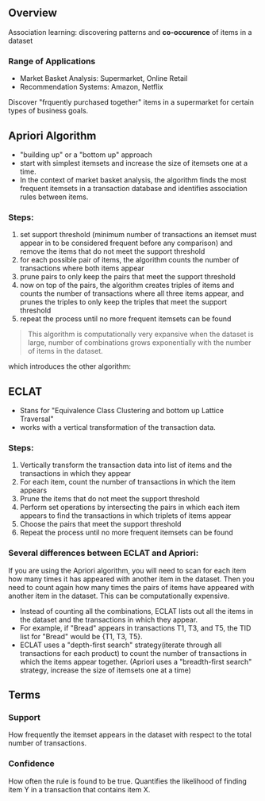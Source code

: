 ## Overview
Association learning: discovering patterns and **co-occurence** of items in a dataset

### Range of Applications
- Market Basket Analysis: Supermarket, Online Retail
- Recommendation Systems: Amazon, Netflix

Discover "frquently purchased together" items in a supermarket for certain types of business goals. 

## Apriori Algorithm
- "building up" or a "bottom up" approach
- start with simplest itemsets and increase the size of itemsets one at a time. 
- In the context of market basket analysis, the algorithm finds the most frequent itemsets in a transaction database and identifies association rules between items.

### Steps:
1. set support threshold (minimum number of transactions an itemset must appear in to be considered frequent before any comparison) and remove the items that do not meet the support threshold
2. for each possible pair of items, the algorithm counts the number of transactions where both items appear
3. prune pairs to only keep the pairs that meet the support threshold
3. now on top of the pairs, the algorithm creates triples of items and counts the number of transactions where all three items appear, and prunes the triples to only keep the triples that meet the support threshold
4. repeat the process until no more frequent itemsets can be found

> This algorithm is computationally very expansive when the dataset is large, number of combinations grows exponentially with the number of items in the dataset.

which introduces the other algorithm: 

## ECLAT
- Stans for "Equivalence Class Clustering and bottom up Lattice Traversal"
- works with a vertical transformation of the transaction data. 

### Steps:
1. Vertically transform the transaction data into list of items and the transactions in which they appear
2. For each item, count the number of transactions in which the item appears
3. Prune the items that do not meet the support threshold
3. Perform set operations by intersecting the pairs in which each item appears to find the transactions in which triplets of items appear
4. Choose the pairs that meet the support threshold
5. Repeat the process until no more frequent itemsets can be found

### Several differences between ECLAT and Apriori:
If you are using the Apriori algorithm, you will need to scan for each item how many times it has appeared with another item in the dataset. Then you need to count again how many times the pairs of items have appeared with another item in the dataset. This can be computationally expensive.

- Instead of counting all the combinations, ECLAT lists out all the items in the dataset and the transactions in which they appear.
- For example, if "Bread" appears in transactions T1, T3, and T5, the TID list for "Bread" would be {T1, T3, T5}.
- ECLAT uses a "depth-first search" strategy(iterate through all transactions for each product) to count the number of transactions in which the items appear together. (Apriori uses a "breadth-first search" strategy, increase the size of itemsets one at a time)


## Terms
### Support
How frequently the itemset appears in the dataset with respect to the total number of transactions.


### Confidence
How often the rule is found to be true. Quantifies the likelihood of finding item Y in a transaction that contains item X.